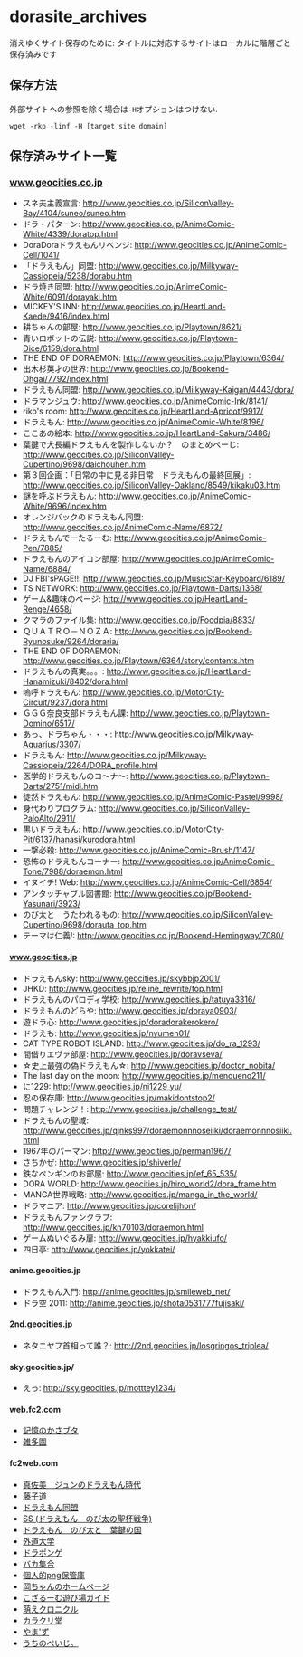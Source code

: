 # dorasite_archives
消えゆくサイト保存のために: タイトルに対応するサイトはローカルに階層ごと保存済みです


## 保存方法
外部サイトへの参照を除く場合は`-H`オプションはつけない. 

```
wget -rkp -linf -H [target site domain]
```

## 保存済みサイト一覧

### www.geocities.co.jp

* スネ夫主義宣言: http://www.geocities.co.jp/SiliconValley-Bay/4104/suneo/suneo.htm
* ドラ・パターン: http://www.geocities.co.jp/AnimeComic-White/4339/doratop.html
* DoraDoraドラえもんリベンジ: http://www.geocities.co.jp/AnimeComic-Cell/1041/
* 「ドラえもん」同盟: http://www.geocities.co.jp/Milkyway-Cassiopeia/5238/dorabu.htm
* ドラ焼き同盟: http://www.geocities.co.jp/AnimeComic-White/6091/dorayaki.htm
* MICKEY'S INN: http://www.geocities.co.jp/HeartLand-Kaede/9416/index.html
* 耕ちゃんの部屋: http://www.geocities.co.jp/Playtown/8621/
* 青いロボットの伝説: http://www.geocities.co.jp/Playtown-Dice/6159/dora.html
* THE END OF DORAEMON: http://www.geocities.co.jp/Playtown/6364/
* 出木杉英才の世界: http://www.geocities.co.jp/Bookend-Ohgai/7792/index.html
* ドラえもん同盟: http://www.geocities.co.jp/Milkyway-Kaigan/4443/dora/
* ドラマンジュウ: http://www.geocities.co.jp/AnimeComic-Ink/8141/
* riko's room: http://www.geocities.co.jp/HeartLand-Apricot/9917/
* ドラえもん: http://www.geocities.co.jp/AnimeComic-White/8196/
* ここあの絵本: http://www.geocities.co.jp/HeartLand-Sakura/3486/
* 葉鍵で大長編ドラえもんを製作しないか？　のまとめぺーじ: http://www.geocities.co.jp/SiliconValley-Cupertino/9698/daichouhen.htm
* 第３回企画：「日常の中に見る非日常　ドラえもんの最終回展」: http://www.geocities.co.jp/SiliconValley-Oakland/8549/kikaku03.htm
* 謎を呼ぶドラえもん: http://www.geocities.co.jp/AnimeComic-White/9696/index.htm
* オレンジバックのドラえもん同盟: http://www.geocities.co.jp/AnimeComic-Name/6872/
* ドラえもんでーたるーむ: http://www.geocities.co.jp/AnimeComic-Pen/7885/
* ドラえもんのアイコン部屋: http://www.geocities.co.jp/AnimeComic-Name/6884/
* DJ FBI'sPAGE!!: http://www.geocities.co.jp/MusicStar-Keyboard/6189/
* TS NETWORK: http://www.geocities.co.jp/Playtown-Darts/1368/
* ゲーム&趣味のページ: http://www.geocities.co.jp/HeartLand-Renge/4658/
* クマラのファイル集: http://www.geocities.co.jp/Foodpia/8833/
* ＱＵＡＴＲＯ－ＮＯＺＡ: http://www.geocities.co.jp/Bookend-Ryunosuke/9264/doraria/
* THE END OF DORAEMON: http://www.geocities.co.jp/Playtown/6364/story/contents.htm
* ドラえもんの真実。。。: http://www.geocities.co.jp/HeartLand-Hanamizuki/8402/dora.html
* 嗚呼ドラえもん: http://www.geocities.co.jp/MotorCity-Circuit/9237/dora.html
* ＧＧＧ奈良支部ドラえもん課: http://www.geocities.co.jp/Playtown-Domino/6517/
* あっ、ドラちゃん・・・: http://www.geocities.co.jp/Milkyway-Aquarius/3307/
* ドラえもん: http://www.geocities.co.jp/Milkyway-Cassiopeia/2264/DORA_profile.html
* 医学的ドラえもんのコ～ナ～: http://www.geocities.co.jp/Playtown-Darts/2751/midi.htm
* 徒然ドラえもん: http://www.geocities.co.jp/AnimeComic-Pastel/9998/
* 身代わりプログラム: http://www.geocities.co.jp/SiliconValley-PaloAlto/2911/
* 黒いドラえもん: http://www.geocities.co.jp/MotorCity-Pit/6137/hanasi/kurodora.html
* 一撃必殺: http://www.geocities.co.jp/AnimeComic-Brush/1147/
* 恐怖のドラえもんコーナー: http://www.geocities.co.jp/AnimeComic-Tone/7988/doraemon.html
* イヌイチ! Web: http://www.geocities.co.jp/AnimeComic-Cell/6854/
* アンタッチャブル図書館: http://www.geocities.co.jp/Bookend-Yasunari/3923/
* のび太と　うたわれるもの: http://www.geocities.co.jp/SiliconValley-Cupertino/9698/dorauta_top.htm
* テーマは仁義!: http://www.geocities.co.jp/Bookend-Hemingway/7080/

#### www.geocities.jp

* ドラえもんsky: http://www.geocities.jp/skybbjp2001/
* JHKD: http://www.geocities.jp/reline_rewrite/top.html
* ドラえもんのパロディ学校: http://www.geocities.jp/tatuya3316/
* ドラえもんのどらや: http://www.geocities.jp/doraya0903/
* 遊ドラ心: http://www.geocities.jp/doradorakerokero/
* ドラえも: http://www.geocities.jp/nyumen01/
* CAT TYPE ROBOT ISLAND: http://www.geocities.jp/do_ra_1293/
* 間借りエヴァ部屋: http://www.geocities.jp/doravseva/
* ☆史上最強の偽ドラえもん☆: http://www.geocities.jp/doctor_nobita/
* The last day on the moon: http://www.geocities.jp/menoueno211/
* に1229: http://www.geocities.jp/ni1229_yu/
* 忍の保存庫: http://www.geocities.jp/makidontstop2/
* 問題チャレンジ！: http://www.geocities.jp/challenge_test/
* ドラえもんの聖域: http://www.geocities.jp/qjnks997/doraemonnnoseiiki/doraemonnnosiiki.html
* 1967年のパーマン: http://www.geocities.jp/perman1967/
* さちかぜ: http://www.geocities.jp/shiverle/
* 鉄なペンギンのお部屋: http://www.geocities.jp/ef_65_535/
* DORA WORLD: http://www.geocities.jp/hiro_world2/dora_frame.htm
* MANGA世界戦略: http://www.geocities.jp/manga_in_the_world/
* ドラマニア: http://www.geocities.jp/corelijhon/
* ドラえもんファンクラブ: http://www.geocities.jp/kn70103/doraemon.html
* ゲームぬいぐるみ扉: http://www.geocities.jp/hyakkiufo/
* 四日亭: http://www.geocities.jp/yokkatei/

#### anime.geocities.jp

* ドラえもん入門: http://anime.geocities.jp/smileweb_net/
* ドラ空 2011: http://anime.geocities.jp/shota0531777fujisaki/

#### 2nd.geocities.jp
* ネタニヤフ首相って誰？: http://2nd.geocities.jp/losgringos_triplea/

#### sky.geocities.jp/
* えっ: http://sky.geocities.jp/motttey1234/

#### web.fc2.com
* [記憶のかさブタ](http://kiokunokasabuta.web.fc2.com/k-index.html)
* [雑多園](https://2lanewhitetop.web.fc2.com/index.html)

#### fc2web.com
* [真佐美　ジュンのドラえもん時代](http://mcsammy.fc2web.com/dr.html)
* [藤子道](http://fujikomichi.fc2web.com/)
* [ドラえもん同盟](http://dor1.fc2web.com/)
* [SS (ドラえもん　のび太の聖杯戦争)](http://magarinin.fc2web.com/)
* [ドラえもん　のび太と　葉鍵の国](http://renqanoh.fc2web.com/dora_hakagi.htm)
* [外道大学](http://jinguji.fc2web.com/)
* [ドラポンゲ](http://yabet.fc2web.com/index.html)
* [バカ集合](http://2chart.fc2web.com/)
* [個人的png保管庫](http://ugar.fc2web.com/)
* [岡ちゃんのホームページ](http://o1.fc2web.com/)
* [こざるーむ遊び場ガイド](http://kozaru98.fc2web.com/)
* [萌えクロニクル](http://moechronicle.fc2web.com//)
* [カラクリ堂](http://daiki1020.fc2web.com/)
* [やま'ず](http://dorapuro.fc2web.com/)
* [うちのぺいじ。](http://hsk.fc2web.com/)
